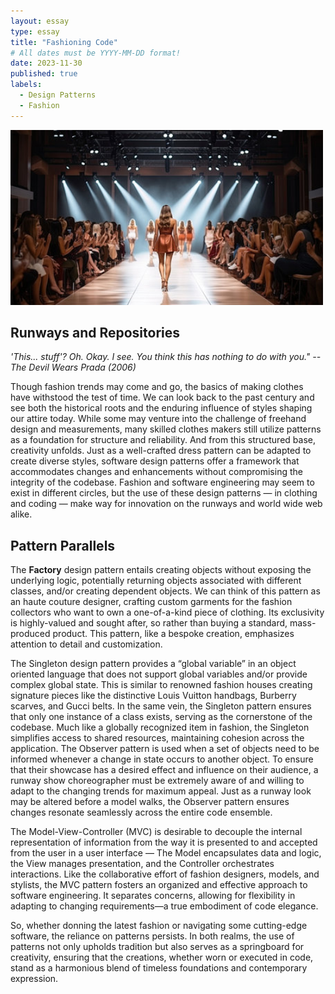 ```yaml
---
layout: essay
type: essay
title: "Fashioning Code"
# All dates must be YYYY-MM-DD format!
date: 2023-11-30
published: true
labels:
  - Design Patterns
  - Fashion
---
```


<img width="500px" class="rounded float-start pe-4" src="../img/fashion.jpg">

## Runways and Repositories

*'This... stuff'? Oh. Okay. I see. You think this has nothing to do with you." -- The Devil Wears Prada (2006)*

Though fashion trends may come and go, the basics of making clothes have withstood the test of time. We can look back to the past century and see both the historical roots and the enduring influence of styles shaping our attire today. While some may venture into the challenge of freehand design and measurements, many skilled clothes makers still utilize patterns as a foundation for structure and reliability. And from this structured base, creativity unfolds. Just as a well-crafted dress pattern can be adapted to create diverse styles, software design patterns offer a framework that accommodates changes and enhancements without compromising the integrity of the codebase. Fashion and software engineering may seem to exist in different circles, but the use of these design patterns — in clothing and coding — make way for innovation on the runways and world wide web alike. 

## Pattern Parallels
The **Factory** design pattern entails creating objects without exposing the underlying logic, potentially returning objects associated with different classes, and/or creating dependent objects. We can think of this pattern as an haute couture designer, crafting custom garments for the fashion collectors who want to own a one-of-a-kind piece of clothing. Its exclusivity is highly-valued and sought after, so rather than buying a standard, mass-produced product. This pattern, like a bespoke creation, emphasizes attention to detail and customization.

The Singleton design pattern provides a “global variable” in an object oriented language that does not support global variables and/or provide complex global state. This is similar to renowned fashion houses creating signature pieces like the distinctive Louis Vuitton handbags, Burberry scarves, and Gucci belts. In the same vein, the Singleton pattern ensures that only one instance of a class exists, serving as the cornerstone of the codebase.  Much like a globally recognized item in fashion, the Singleton simplifies access to shared resources, maintaining cohesion across the application.
The Observer pattern is used when a set of objects need to be informed whenever a change in state occurs to another object. To ensure that their showcase has a desired effect and influence on their audience, a runway show choreographer must be extremely aware of and willing to adapt to the changing trends for maximum appeal. Just as a runway look may be altered before a model walks, the Observer pattern ensures changes resonate seamlessly across the entire code ensemble.

The Model-View-Controller (MVC) is desirable to decouple the internal representation of information from the way it is presented to and accepted from the user in a user interface — The Model encapsulates data and logic, the View manages presentation, and the Controller orchestrates interactions. Like the collaborative effort of fashion designers, models, and stylists, the MVC pattern fosters an organized and effective approach to software engineering. It separates concerns, allowing for flexibility in adapting to changing requirements—a true embodiment of code elegance.

So, whether donning the latest fashion or navigating some cutting-edge software, the reliance on patterns persists. In both realms, the use of patterns not only upholds tradition but also serves as a springboard for creativity, ensuring that the creations, whether worn or executed in code, stand as a harmonious blend of timeless foundations and contemporary expression.



